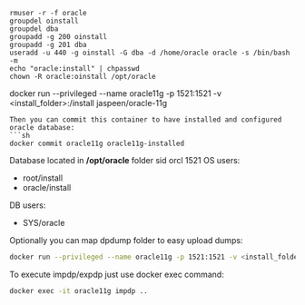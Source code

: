 	rmuser -r -f oracle 
	groupdel oinstall
	groupdel dba
	groupadd -g 200 oinstall
	groupadd -g 201 dba
	useradd -u 440 -g oinstall -G dba -d /home/oracle oracle -s /bin/bash -m
	echo "oracle:install" | chpasswd
	chown -R oracle:oinstall /opt/oracle

docker run --privileged --name oracle11g -p 1521:1521 -v <install_folder>:/install jaspeen/oracle-11g
```
Then you can commit this container to have installed and configured oracle database:
```sh
docker commit oracle11g oracle11g-installed
```

Database located in **/opt/oracle** folder
sid orcl 1521
OS users:
* root/install
* oracle/install

DB users:
* SYS/oracle

Optionally you can map dpdump folder to easy upload dumps:
```sh
docker run --privileged --name oracle11g -p 1521:1521 -v <install_folder>:/install -v <local_dpdump>:/opt/oracle/dpdump jaspeen/oracle-11g
```
To execute impdp/expdp just use docker exec command:
```sh
docker exec -it oracle11g impdp ..
```
